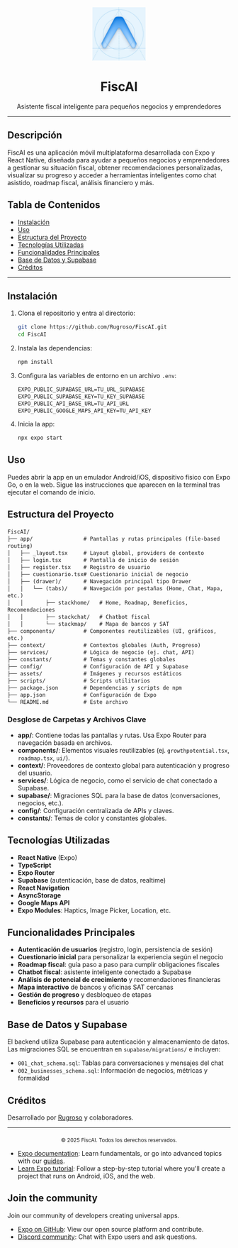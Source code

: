 <div align="center">
  <img src="./assets/images/icon.png" alt="FiscAI Logo" width="120" />
  <h1>FiscAI</h1>
  <p>Asistente fiscal inteligente para pequeños negocios y emprendedores</p>
</div>

---

## Descripción

FiscAI es una aplicación móvil multiplataforma desarrollada con Expo y React Native, diseñada para ayudar a pequeños negocios y emprendedores a gestionar su situación fiscal, obtener recomendaciones personalizadas, visualizar su progreso y acceder a herramientas inteligentes como chat asistido, roadmap fiscal, análisis financiero y más.

## Tabla de Contenidos

- [Instalación](#instalación)
- [Uso](#uso)
- [Estructura del Proyecto](#estructura-del-proyecto)
- [Tecnologías Utilizadas](#tecnologías-utilizadas)
- [Funcionalidades Principales](#funcionalidades-principales)
- [Base de Datos y Supabase](#base-de-datos-y-supabase)
- [Créditos](#créditos)

---

## Instalación

1. Clona el repositorio y entra al directorio:
   ```bash
   git clone https://github.com/Rugroso/FiscAI.git
   cd FiscAI
   ```
2. Instala las dependencias:
   ```bash
   npm install
   ```
3. Configura las variables de entorno en un archivo `.env`:
   ```env
   EXPO_PUBLIC_SUPABASE_URL=TU_URL_SUPABASE
   EXPO_PUBLIC_SUPABASE_KEY=TU_KEY_SUPABASE
   EXPO_PUBLIC_API_BASE_URL=TU_API_URL
   EXPO_PUBLIC_GOOGLE_MAPS_API_KEY=TU_API_KEY
   ```
4. Inicia la app:
   ```bash
   npx expo start
   ```

## Uso

Puedes abrir la app en un emulador Android/iOS, dispositivo físico con Expo Go, o en la web. Sigue las instrucciones que aparecen en la terminal tras ejecutar el comando de inicio.

## Estructura del Proyecto

```
FiscAI/
├── app/                # Pantallas y rutas principales (file-based routing)
│   ├── _layout.tsx     # Layout global, providers de contexto
│   ├── login.tsx       # Pantalla de inicio de sesión
│   ├── register.tsx    # Registro de usuario
│   ├── cuestionario.tsx# Cuestionario inicial de negocio
│   ├── (drawer)/       # Navegación principal tipo Drawer
│   │   └── (tabs)/     # Navegación por pestañas (Home, Chat, Mapa, etc.)
│   │       ├── stackhome/   # Home, Roadmap, Beneficios, Recomendaciones
│   │       ├── stackchat/   # Chatbot fiscal
│   │       └── stackmap/    # Mapa de bancos y SAT
├── components/         # Componentes reutilizables (UI, gráficos, etc.)
├── context/            # Contextos globales (Auth, Progreso)
├── services/           # Lógica de negocio (ej. chat, API)
├── constants/          # Temas y constantes globales
├── config/             # Configuración de API y Supabase
├── assets/             # Imágenes y recursos estáticos
├── scripts/            # Scripts utilitarios
├── package.json        # Dependencias y scripts de npm
├── app.json            # Configuración de Expo
└── README.md           # Este archivo
```

### Desglose de Carpetas y Archivos Clave

- **app/**: Contiene todas las pantallas y rutas. Usa Expo Router para navegación basada en archivos.
- **components/**: Elementos visuales reutilizables (ej. `growthpotential.tsx`, `roadmap.tsx`, `ui/`).
- **context/**: Proveedores de contexto global para autenticación y progreso del usuario.
- **services/**: Lógica de negocio, como el servicio de chat conectado a Supabase.
- **supabase/**: Migraciones SQL para la base de datos (conversaciones, negocios, etc.).
- **config/**: Configuración centralizada de APIs y claves.
- **constants/**: Temas de color y constantes globales.

## Tecnologías Utilizadas

- **React Native** (Expo)
- **TypeScript**
- **Expo Router**
- **Supabase** (autenticación, base de datos, realtime)
- **React Navigation**
- **AsyncStorage**
- **Google Maps API**
- **Expo Modules**: Haptics, Image Picker, Location, etc.

## Funcionalidades Principales

- **Autenticación de usuarios** (registro, login, persistencia de sesión)
- **Cuestionario inicial** para personalizar la experiencia según el negocio
- **Roadmap fiscal**: guía paso a paso para cumplir obligaciones fiscales
- **Chatbot fiscal**: asistente inteligente conectado a Supabase
- **Análisis de potencial de crecimiento** y recomendaciones financieras
- **Mapa interactivo** de bancos y oficinas SAT cercanas
- **Gestión de progreso** y desbloqueo de etapas
- **Beneficios y recursos** para el usuario

## Base de Datos y Supabase

El backend utiliza Supabase para autenticación y almacenamiento de datos. Las migraciones SQL se encuentran en `supabase/migrations/` e incluyen:

- `001_chat_schema.sql`: Tablas para conversaciones y mensajes del chat
- `002_businesses_schema.sql`: Información de negocios, métricas y formalidad

## Créditos

Desarrollado por [Rugroso](https://github.com/Rugroso) y colaboradores.

---
<div align="center">
  <sub>© 2025 FiscAI. Todos los derechos reservados.</sub>
</div>

- [Expo documentation](https://docs.expo.dev/): Learn fundamentals, or go into advanced topics with our [guides](https://docs.expo.dev/guides).
- [Learn Expo tutorial](https://docs.expo.dev/tutorial/introduction/): Follow a step-by-step tutorial where you'll create a project that runs on Android, iOS, and the web.

## Join the community

Join our community of developers creating universal apps.

- [Expo on GitHub](https://github.com/expo/expo): View our open source platform and contribute.
- [Discord community](https://chat.expo.dev): Chat with Expo users and ask questions.
